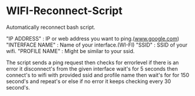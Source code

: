 # WIFI-Reconnect-Script

Automatically reconnect bash script.

"IP ADDRESS" : IP or web address you want to ping.(www.google.com)
"INTERFACE NAME" : Name of your interface.(WI-FI)
"SSID" : SSID of your wifi.
"PROFILE NAME" : Might be similar to your ssid.

The script sends a ping request then checks for errorlevel if there is an error it disconnect's from the given interface wait's for 5 seconds then connect's to wifi with provided ssid and profile name then wait's for for 150 second's and repeat's or else if no error it keeps checking every 30 second's.
